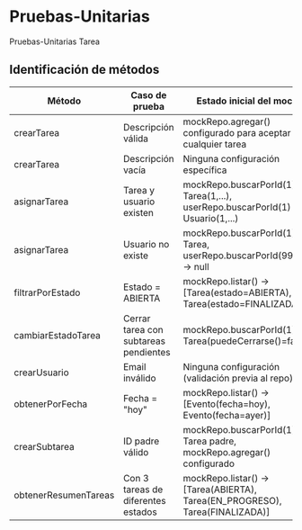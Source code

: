 # Pruebas-Unitarias
Pruebas-Unitarias Tarea

## Identificación de métodos

| Método               | Caso de prueba                          | Estado inicial del mock                                                                 | Acción                                    | Resultado esperado                                                                 |
|----------------------|-----------------------------------------|-----------------------------------------------------------------------------------------|-------------------------------------------|-----------------------------------------------------------------------------------|
| crearTarea           | Descripción válida                      | mockRepo.agregar() configurado para aceptar cualquier tarea                              | crearTarea("Revisar PRs")                 | Tarea guardada (verify agregar) - No excepciones                                  |
| crearTarea           | Descripción vacía                       | Ninguna configuración específica                                                        | crearTarea("")                            | Lanza IllegalArgumentException                                                 |
| asignarTarea         | Tarea y usuario existen                 | mockRepo.buscarPorId(1) → Tarea(1,...), userRepo.buscarPorId(1) → Usuario(1,...)        | asignarTarea(1, 1)                       | Tarea.asignadoA == Usuario(1)                                                    |
| asignarTarea         | Usuario no existe                       | mockRepo.buscarPorId(1) → Tarea, userRepo.buscarPorId(999) → null                       | asignarTarea(1, 999)                     | Lanza IllegalArgumentException                                                 |
| filtrarPorEstado     | Estado = ABIERTA                        | mockRepo.listar() → [Tarea(estado=ABIERTA), Tarea(estado=FINALIZADA)]                   | filtrarPorEstado(ABIERTA)                | Retorna lista con 1 elemento (la ABIERTA)                                        |
| cambiarEstadoTarea   | Cerrar tarea con subtareas pendientes   | mockRepo.buscarPorId(1) → Tarea(puedeCerrarse()=false)                                  | cambiarEstadoTarea(1, 3)                 | Lanza IllegalStateException                                                      |
| crearUsuario         | Email inválido                          | Ninguna configuración (validación previa al repo)                                       | crearUsuario("Bob", "email_mal_formado") | Lanza IllegalArgumentException                                                 |
| obtenerPorFecha      | Fecha = "hoy"                           | mockRepo.listar() → [Evento(fecha=hoy), Evento(fecha=ayer)]                             | filtrarPorFecha("hoy")                   | Retorna lista con 1 evento (el de hoy)                                           |
| crearSubtarea        | ID padre válido                         | mockRepo.buscarPorId(1) → Tarea padre, mockRepo.agregar() configurado                   | crearSubtarea(1, "Subtarea")              | Subtarea agregada y padre.subtareas contiene nueva subtarea                      |
| obtenerResumenTareas | Con 3 tareas de diferentes estados      | mockRepo.listar() → [Tarea(ABIERTA), Tarea(EN_PROGRESO), Tarea(FINALIZADA)]             | obtenerResumenTareas()                    | Resumen con total=3 y conteo correcto por estado                                 |
